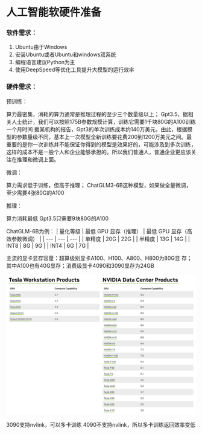 # 人工智能软硬件准备

### 软件需求：
1. Ubuntu由于Windows
2. 安装Ubuntu或者Ubuntu和windows双系统
3. 编程语言建议Python为主
4. 使用DeepSpeed等优化工具提升大模型的运行效率

### 硬件需求：
预训练：

算力最密集，消耗的算力通常是推理过程的至少三个数量级以上；
Gpt3.5，据相关人士统计，我们可以按照175B参数规模计算，训练它需要1千块80G的A100训练一个月时间
据某机构的报告，Gpt3的单次训练成本约140万美元，由此，根据模型的参数量级不同，基本上一次模型全新训练要花费200到1200万美元之间。最重要的是你一次训练并不能保证你得到的模型是效果好的，可能涉及到多次训练，这样的成本不是一般个人和企业能够承担的。所以我们普通人，普通企业更应该关注在推理和微调上面。

微调：

算力需求低于训练，但高于推理；
ChatGLM3-6B这种模型，如果做全量微调，至少需要4张80G的A100

推理：

算力消耗最低
Gpt3.5只需要9块80G的A100


ChatGLM-6B为例：
| 量化等级 | 最低 GPU 显存（推理） | 最低 GPU 显存（高效参数微调） |
| --- | --- | --- |
| 单精度 |  20G | 22G |
| 半精度 | 13G | 14G |
| INT8 | 8G | 9G |
| INT4 | 6G | 7G |

主流的显卡显存容量：超算级别显卡A100、H100、A800、H800为80G显
存；其中A100也有40G显存；消费级显卡4090和3090显存为24GB



![](./assets/nvidia-gpu-compute-capability.png)


3090支持nvlink，可以多卡训练
4090不支持nvlink，所以多卡训练返回效率变低


